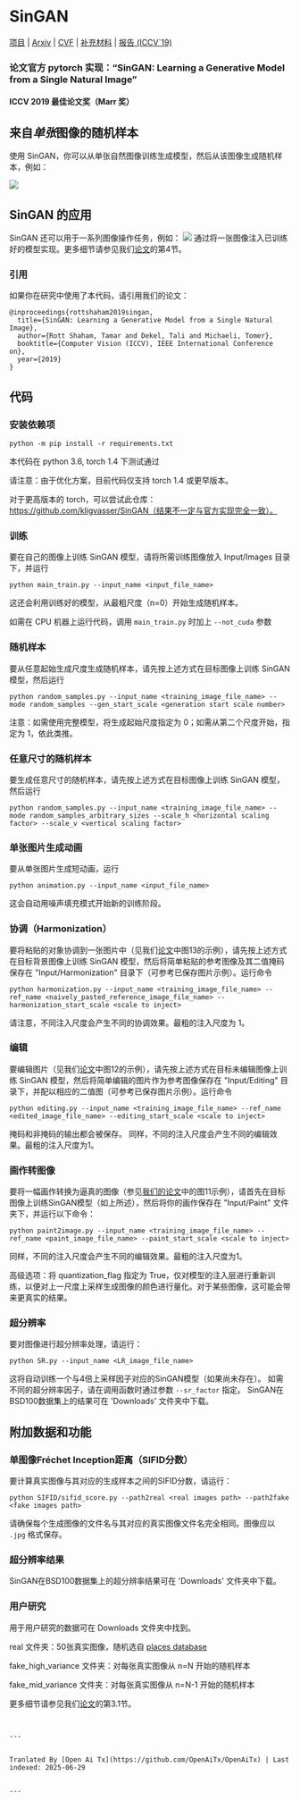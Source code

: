 # SinGAN

[项目](https://tamarott.github.io/SinGAN.htm) | [Arxiv](https://arxiv.org/pdf/1905.01164.pdf) | [CVF](http://openaccess.thecvf.com/content_ICCV_2019/papers/Shaham_SinGAN_Learning_a_Generative_Model_From_a_Single_Natural_Image_ICCV_2019_paper.pdf) | [补充材料](https://openaccess.thecvf.com/content_ICCV_2019/supplemental/Shaham_SinGAN_Learning_a_ICCV_2019_supplemental.pdf) | [报告 (ICCV`19)](https://youtu.be/mdAcPe74tZI?t=3191) 
### 论文官方 pytorch 实现：“SinGAN: Learning a Generative Model from a Single Natural Image”
#### ICCV 2019 最佳论文奖（Marr 奖）


## 来自*单张*图像的随机样本
使用 SinGAN，你可以从单张自然图像训练生成模型，然后从该图像生成随机样本，例如：

![](https://raw.githubusercontent.com/tamarott/SinGAN/master/imgs/teaser.PNG)


## SinGAN 的应用
SinGAN 还可以用于一系列图像操作任务，例如：
![](https://raw.githubusercontent.com/tamarott/SinGAN/master/imgs/manipulation.PNG)
通过将一张图像注入已训练好的模型实现。更多细节请参见我们[论文](https://arxiv.org/pdf/1905.01164.pdf)的第4节。


### 引用
如果你在研究中使用了本代码，请引用我们的论文：

```
@inproceedings{rottshaham2019singan,
  title={SinGAN: Learning a Generative Model from a Single Natural Image},
  author={Rott Shaham, Tamar and Dekel, Tali and Michaeli, Tomer},
  booktitle={Computer Vision (ICCV), IEEE International Conference on},
  year={2019}
}
```

## 代码

### 安装依赖项

```
python -m pip install -r requirements.txt
```

本代码在 python 3.6, torch 1.4 下测试通过

请注意：由于优化方案，目前代码仅支持 torch 1.4 或更早版本。

对于更高版本的 torch，可以尝试此仓库：https://github.com/kligvasser/SinGAN（结果不一定与官方实现完全一致）。


### 训练
要在自己的图像上训练 SinGAN 模型，请将所需训练图像放入 Input/Images 目录下，并运行

```
python main_train.py --input_name <input_file_name>
```

这还会利用训练好的模型，从最粗尺度（n=0）开始生成随机样本。

如需在 CPU 机器上运行代码，调用 `main_train.py` 时加上 `--not_cuda` 参数

### 随机样本
要从任意起始生成尺度生成随机样本，请先按上述方式在目标图像上训练 SinGAN 模型，然后运行

```
python random_samples.py --input_name <training_image_file_name> --mode random_samples --gen_start_scale <generation start scale number>
```

注意：如需使用完整模型，将生成起始尺度指定为 0；如需从第二个尺度开始，指定为 1，依此类推。

### 任意尺寸的随机样本
要生成任意尺寸的随机样本，请先按上述方式在目标图像上训练 SinGAN 模型，然后运行

```
python random_samples.py --input_name <training_image_file_name> --mode random_samples_arbitrary_sizes --scale_h <horizontal scaling factor> --scale_v <vertical scaling factor>
```

### 单张图片生成动画

要从单张图片生成短动画，运行

```
python animation.py --input_name <input_file_name> 
```

这会自动用噪声填充模式开始新的训练阶段。

### 协调（Harmonization）

要将粘贴的对象协调到一张图片中（见我们[论文](https://arxiv.org/pdf/1905.01164.pdf)中图13的示例），请先按上述方式在目标背景图像上训练 SinGAN 模型，然后将简单粘贴的参考图像及其二值掩码保存在 "Input/Harmonization" 目录下（可参考已保存图片示例）。运行命令

```
python harmonization.py --input_name <training_image_file_name> --ref_name <naively_pasted_reference_image_file_name> --harmonization_start_scale <scale to inject>

```

请注意，不同注入尺度会产生不同的协调效果。最粗的注入尺度为 1。

### 编辑

要编辑图片（见我们[论文](https://arxiv.org/pdf/1905.01164.pdf)中图12的示例），请先按上述方式在目标未编辑图像上训练 SinGAN 模型，然后将简单编辑的图片作为参考图像保存在 "Input/Editing" 目录下，并配以相应的二值图（可参考已保存图片示例）。运行命令

```
python editing.py --input_name <training_image_file_name> --ref_name <edited_image_file_name> --editing_start_scale <scale to inject>
```
掩码和非掩码的输出都会被保存。
同样，不同的注入尺度会产生不同的编辑效果。最粗的注入尺度为1。

### 画作转图像

要将一幅画作转换为逼真的图像（参见[我们的论文](https://arxiv.org/pdf/1905.01164.pdf)中的图11示例），请首先在目标图像上训练SinGAN模型（如上所述），然后将你的画作保存在 "Input/Paint" 文件夹下，并运行以下命令：

```
python paint2image.py --input_name <training_image_file_name> --ref_name <paint_image_file_name> --paint_start_scale <scale to inject>
```
同样，不同的注入尺度会产生不同的编辑效果。最粗的注入尺度为1。

高级选项：将 quantization_flag 指定为 True，仅对模型的注入层进行重新训练，以便对上一尺度上采样生成图像的颜色进行量化。对于某些图像，这可能会带来更真实的结果。

### 超分辨率
要对图像进行超分辨率处理，请运行：
```
python SR.py --input_name <LR_image_file_name>
```
这将自动训练一个与4倍上采样因子对应的SinGAN模型（如果尚未存在）。
如需不同的超分辨率因子，请在调用函数时通过参数 `--sr_factor` 指定。
SinGAN在BSD100数据集上的结果可在 'Downloads' 文件夹中下载。

## 附加数据和功能

### 单图像Fréchet Inception距离（SIFID分数）
要计算真实图像与其对应的生成样本之间的SIFID分数，请运行：
```
python SIFID/sifid_score.py --path2real <real images path> --path2fake <fake images path> 
```  
请确保每个生成图像的文件名与其对应的真实图像文件名完全相同。图像应以 `.jpg` 格式保存。

### 超分辨率结果
SinGAN在BSD100数据集上的超分辨率结果可在 'Downloads' 文件夹中下载。

### 用户研究
用于用户研究的数据可在 Downloads 文件夹中找到。

real 文件夹：50张真实图像，随机选自 [places database](http://places.csail.mit.edu/)

fake_high_variance 文件夹：对每张真实图像从 n=N 开始的随机样本

fake_mid_variance 文件夹：对每张真实图像从 n=N-1 开始的随机样本

更多细节请参见我们[论文](https://arxiv.org/pdf/1905.01164.pdf)的第3.1节。
```

---

Tranlated By [Open Ai Tx](https://github.com/OpenAiTx/OpenAiTx) | Last indexed: 2025-06-29

---